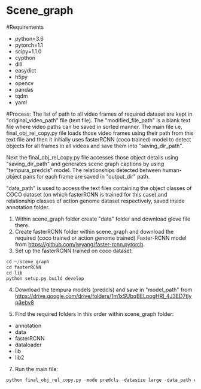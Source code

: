 # Scene_graph

#Requirements
* python=3.6
* pytorch=1.1
* scipy=1.1.0
* cypthon
* dill
* easydict
* h5py
* opencv
* pandas
* tqdm
* yaml

#Process:
The list of path to all video frames of required dataset are kept in "original_video_path" file (text file). The "modified_file_path" is a blank text file where video paths can be saved in sorted manner. The main file i.e, final_obj_rel_copy.py file loads those video frames using their path from this text file and then it initially uses fasterRCNN (coco trained) model to detect objects for all frames in all videos and save them into "saving_dir_path". 

Next the final_obj_rel_copy.py file accesses those object details using "saving_dir_path" and generates scene graph captions by using "tempura_predcls" model. The relationships detected between human-object pairs for each frame are saved in "output_dir" path.

"data_path" is used to access the text files containing the object classes of COCO dataset (on which fasterRCNN is trained for this case),and relationship classes of action genome dataset respectively, saved inside annotation folder.

1. Within scene_graph folder create "data" folder and download glove file there.
2. Create fasterRCNN folder within scene_graph and download the required (coco trained or action genome trained) Faster-RCNN model from https://github.com/jwyang/faster-rcnn.pytorch.
3. Set up the fasterRCNN trained on coco dataset:

```python
cd ~/scene_graph  
cd fasterRCNN
cd lib
python setup.py build develop
```
4. Download the tempura models (predcls) and save in "model_path" from https://drive.google.com/drive/folders/1m1xSUbqBELpogHRl_4J3ED7tlyp3ebv8
   
6. Find the required folders in this order within scene_graph folder:
* annotation
* data
* fasterRCNN
* dataloader
* lib
* lib2


7. Run the main file:
```python
python final_obj_rel_copy.py -mode predcls -datasize large -data_path ABC  -model_path XYZ.tar  -original_video_path MNP.txt -modified_file_path PQR.txt -output_dir  Activity_test_relation -saving_dir_path BCD -rel_mem_compute joint -rel_mem_weight_type simple -mem_fusion late -mem_feat_selection manual  -mem_feat_lambda 0.5  -rel_head gmm -obj_head linear -K 6 
```
